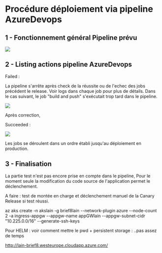 # Procédure déploiement via pipeline AzureDevops

## 1 - Fonctionnement général Pipeline prévu

![](https://i.imgur.com/aa3JgJM.png)


## 2 - Listing actions pipeline AzureDevops

Failed :

La pipeline s'arrête après check de la réussite ou de l'echec des jobs précédent le release. Voir logs dans chaque job pour plus de détails.
Dans le cas suivant, le job "build and push" s'exécutait trop tard dans le pipeline.

![](https://i.imgur.com/44bDLcp.png)

Après correction,

Succeeded :

![](https://i.imgur.com/UNGmU3V.png)

Les jobs se déroulent dans un ordre établi jusqu'au déploiement en production.


## 3 - Finalisation

La partie test n'est pas encore prise en compte dans le pipeline,
Pour le moment seule la modification du code source de l'application permet le déclenchement.

A faire : test de montée en charge et déclenchement manuel de la Canary Release si test réussi.


az aks create -n akslain -g brief8lain --network-plugin azure --node-count 2 -a ingress-appgw --appgw-name appGWlain --appgw-subnet-cidr "10.225.0.0/16" --generate-ssh-keys


Pour HELM : voir comment mettre le pwd + persistent storage : ..pas assez de temps

http://lain-brief8.westeurope.cloudapp.azure.com/